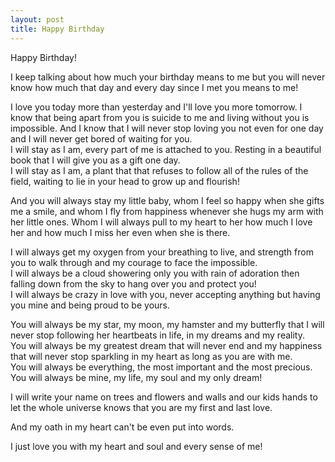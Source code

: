```yaml
---
layout: post
title: Happy Birthday
---
```


Happy Birthday!

I keep talking about how much your birthday means to me but you will never know how much that day and every day since I met you means to me!  


I love you today more than yesterday and I'll love you more tomorrow. I know that being apart from you is suicide to me and living without you is impossible. And I know that I will never stop loving you not even for one day and I will never get bored of waiting for you.  
I will stay as I am, every part of me is attached to you. Resting in a beautiful book that I will give you as a gift one day.  
I will stay as I am, a plant that that refuses to follow all of the rules of the field, waiting to lie in your head to grow up and flourish!  


And you will always stay my little baby, whom I feel so happy when she gifts me a smile, and whom I fly from happiness whenever she hugs my arm with her little ones. Whom I will always pull to my heart to her how much I love her and how much I miss her even when she is there.  


I will always get my oxygen from your breathing to live, and strength from you to walk through and my courage to face the impossible.  
I will always be a cloud showering only you with rain of adoration then falling down from the sky to hang over you and protect you!  
I will always be crazy in love with you, never accepting anything but having you mine and being proud to be yours.  


You will always be my star, my moon, my hamster and my butterfly that I will never stop following her heartbeats in life, in my dreams and my reality.  
You will always be my greatest dream that will never end and my happiness that will never stop sparkling in my heart as long as you are with me.  
You will always be everything, the most important and the most precious.  
You will always be mine, my life, my soul and my only dream!  


I will write your name on trees and flowers and walls and our kids hands to let the whole universe knows that you are my first and last love.

And my oath in my heart can't be even put into words.

I just love you with my heart and soul and every sense of me!
